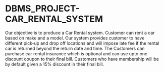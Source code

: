 # DBMS_PROJECT-CAR_RENTAL_SYSTEM
Our objective is to  produce a Car Rental system. Customer can rent a car based on make and a model. Our system provides customer to have different pick-up and drop off locations and will impose late fee if the rental car is returned beyond the return date and time. The Customers can purchase car rental insurance which is optional and can use upto one discount coupon to their final bill. Customers who have membership will be by default given a 15% discount in their final bill.
